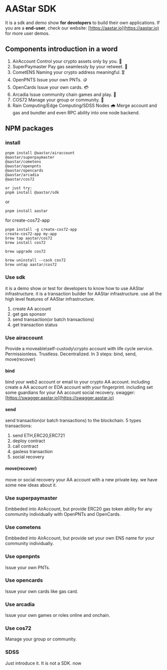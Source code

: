 # AAStar SDK
It is a sdk and demo show **for developers** to build their own applications.
If you are a **end-user**, check our website: [https://aastar.io](https://aastar.io) for more user demos.

## Components introduction in a word
1. AirAccount 
Control your crypto assets only by you. 🤑
2. SuperPaymaster 
Pay gas seamlessly by your retweet. 📡
3. CometENS 
Naming your crypto address meaningful. 🎖️
4. OpenPNTS 
Issue your own PNTs. 🪙
5. OpenCards 
Issue your own cards. 💳
6. Arcadia 
Issue community chain games and play. 🎲
7. COS72 
Manage your group or community. 🍄
8. Rain Computing/Edge Computing/SDSS Nodes :cloud_with_rain:
Merge account and gas and bundler and even RPC ability into one node backend.

## NPM packages

### install 
```
pnpm install @aastar/airaccount
@aastar/superpaymaster
@aastar/cometens
@aastar/openpnts
@aastar/opencards
@aastar/arcadia
@aastar/cos72

or just try:
pnpm install @aastar/sdk
```
or 
```
pnpm install aastar
```

for create-cos72-app
```
pnpm install -g create-cos72-app
create-cos72-app my-app
brew tap aastar/cos72
brew install cos72

brew upgrade cos72

brew uninstall --cask cos72
brew untap aastar/cos72
```


### Use sdk 
it is a demo show or test for developers to know how to use AAStar infrastructure.
it is a transaction builder for AAStar infrastructure.
use all the high level features of AAStar infrastructure.
1. create AA account
2. get gas sponsor
3. send transaction(or batch transactions)
4. get transaction status

### Use airaccount
Provide a moveable\self-custody\crypto account with life cycle service.
Permissionless.
Trustless.
Decentralized.
In 3 steps: bind, send, move(recover)

#### bind
bind your web2 account or email to your crypto AA account.
including create a AA account or EOA account with your fingerprint.
including set some guardians for your AA account social recovery.
swagger: [https://swagger.aastar.io](https://swagger.aastar.io)

#### send
send transaction(or batch transactions) to the blockchain.
5 types transactions:
1. send ETH,ERC20,ERC721
2. deploy contract
3. call contract
4. gasless transaction
5. social recovery


#### move(recover)
move or social recovery your AA account with a new private key.
we have some new ideas about it.

### Use superpaymaster
Embbeded into AirAccount, but provide ERC20 gas token ability for any community individually with OpenPNTs and OpenCards.

### Use cometens
Embbeded into AirAccount, but provide set your own ENS name for your community individually.

### Use openpnts
Issue your own PNTs.

### Use opencards
Issue your own cards like gas card.

### Use arcadia
Issue your own games or roles online and onchain.

### Use cos72
Manage your group or community.

### SDSS
Just introduce it. It is not a SDK.
now